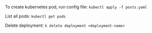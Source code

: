 To create kubernetes pod, run config file: `kubectl apply -f posts.yaml`

List all pods: `kubectl get pods`

Delete deployment: `k delete deployment <deployment-name>`